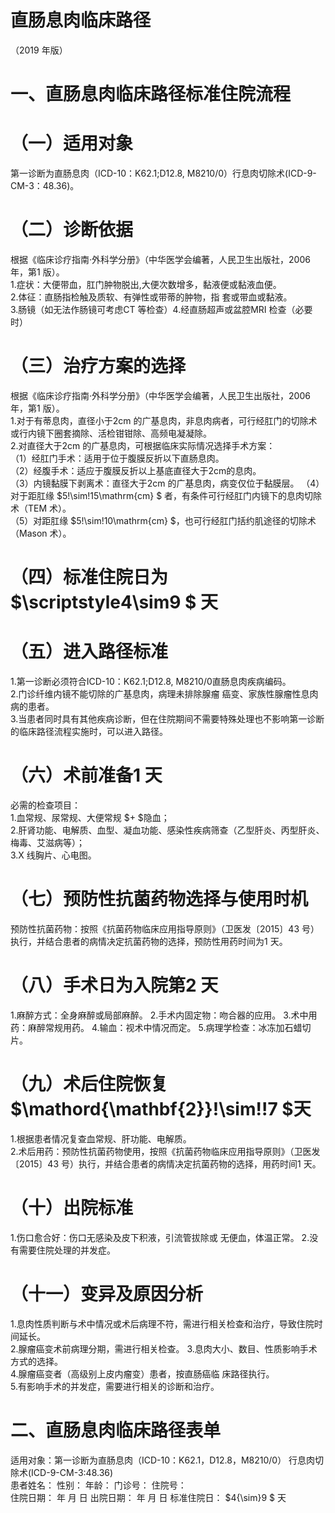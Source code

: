 # 直肠息肉临床路径  
（2019 年版）  
# 一、直肠息肉临床路径标准住院流程  
# （一）适用对象  
第一诊断为直肠息肉（ICD-10：K62.1;D12.8, M8210/0）行息肉切除术(ICD-9-CM-3：48.36)。  
# （二）诊断依据  
根据《临床诊疗指南·外科学分册》（中华医学会编著，人民卫生出版社，2006 年，第1 版）。  
1.症状：大便带血，肛门肿物脱出,大便次数增多，黏液便或黏液血便。  
2.体征：直肠指检触及质软、有弹性或带蒂的肿物，指 套或带血或黏液。  
3.肠镜（如无法作肠镜可考虑CT 等检查）4.经直肠超声或盆腔MRI 检查（必要时）  
# （三）治疗方案的选择  
根据《临床诊疗指南·外科学分册》（中华医学会编著，人民卫生出版社，2006 年，第1 版）。  
1.对于有蒂息肉，直径小于2cm 的广基息肉，非息肉病者，可行经肛门的切除术或行内镜下圈套摘除、活检钳钳除、高频电凝凝除。  
2.对直径大于2cm 的广基息肉，可根据临床实际情况选择手术方案：  
（1）经肛门手术：适用于位于腹膜反折以下直肠息肉。  
（2）经腹手术：适应于腹膜反折以上基底直径大于2cm的息肉。  
（3）内镜黏膜下剥离术：直径大于2cm 的广基息肉，病变仅位于黏膜层。 （4）对于距肛缘 $5\!\sim\!15\mathrm{cm} $ 者，有条件可行经肛门内镜下的息肉切除术（TEM 术）。  
（5）对距肛缘 $5\!\sim\!10\mathrm{cm} $，也可行经肛门括约肌途径的切除术（Mason 术）。  
# （四）标准住院日为 $\scriptstyle4\sim9 $ 天  
# （五）进入路径标准  
1.第一诊断必须符合ICD-10：K62.1;D12.8, M8210/0直肠息肉疾病编码。  
2.门诊纤维内镜不能切除的广基息肉，病理未排除腺瘤 癌变、家族性腺瘤性息肉病的患者。  
3.当患者同时具有其他疾病诊断，但在住院期间不需要特殊处理也不影响第一诊断的临床路径流程实施时，可以进入路径。  
# （六）术前准备1 天  
必需的检查项目：  
1.血常规、尿常规、大便常规 $+ $隐血；  
2.肝肾功能、电解质、血型、凝血功能、感染性疾病筛查（乙型肝炎、丙型肝炎、梅毒、艾滋病等）；  
3.X 线胸片、心电图。  
# （七）预防性抗菌药物选择与使用时机  
预防性抗菌药物：按照《抗菌药物临床应用指导原则》（卫医发〔2015〕43 号）执行，并结合患者的病情决定抗菌药物的选择，预防性用药时间为1 天。  
# （八）手术日为入院第2 天  
1.麻醉方式：全身麻醉或局部麻醉。 2.手术内固定物：吻合器的应用。  3.术中用药：麻醉常规用药。     4.输血：视术中情况而定。 5.病理学检查：冰冻加石蜡切片。  
# （九）术后住院恢复 $\mathord{\mathbf{2}}\!\sim\!\!7 $天  
1.根据患者情况复查血常规、肝功能、电解质。  
2.术后用药：预防性抗菌药物使用，按照《抗菌药物临床应用指导原则》（卫医发〔2015〕43 号）执行，并结合患者的病情决定抗菌药物的选择，用药时间1 天。  
# （十）出院标准  
1.伤口愈合好：伤口无感染及皮下积液，引流管拔除或 无便血，体温正常。 2.没有需要住院处理的并发症。  
# （十一）变异及原因分析  
1.息肉性质判断与术中情况或术后病理不符，需进行相关检查和治疗，导致住院时间延长。  
2.腺瘤癌变术前病理分期，需进行相关检查。 3.息肉大小、数目、性质影响手术方式的选择。  
4.腺瘤癌变者（高级别上皮内瘤变）患者，按直肠癌临 床路径执行。  
5.有影响手术的并发症，需要进行相关的诊断和治疗。  
# 二、直肠息肉临床路径表单  
适用对象：第一诊断为直肠息肉（ICD-10：K62.1，D12.8，M8210/0） 行息肉切除术(ICD-9-CM-3:48.36)  
患者姓名：           性别：    年龄：    门诊号：       住院号：  
住院日期：      年    月   日 出院日期：      年    月   日 标准住院日： $4{\sim}9 $ 天  
